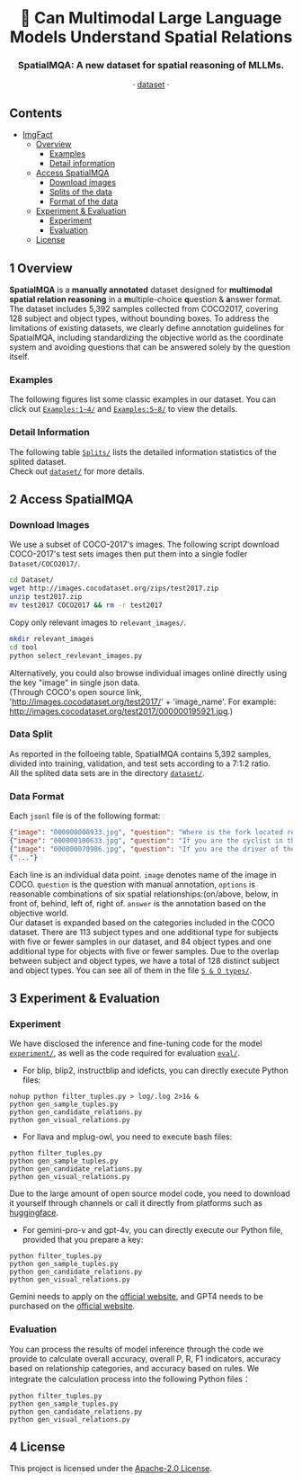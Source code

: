 <br />
<p align="center">
  <h1 align="center"> 🔭 Can Multimodal Large Language Models Understand Spatial Relations</h1>
  <h3 align="center">SpatialMQA: A new dataset for spatial reasoning of MLLMs.</h3>
  
  <p align="center">  
<!--     <a href="https://arxiv.org/abs/2205.00363">arxiv</a> -->
    ·
    <a href="https://github.com/ziyan-xiaoyu/SpatialMQA/blob/master/Dataset">dataset</a>
    ·
<!--     <a href="https://paperswithcode.com/sota/visual-reasoning-on-vsr">benchmark</a> -->
    
  </p>
</p>


## Contents

- [ImgFact](#Contents)
  - [Overview](#1-Overview)
    - [Examples](#Examples)
    - [Detail information](#Detail-Information)
  - [Access SpatialMQA](#2-Access-SpatialMQA)
    - [Download images](#Download-Images)
    - [Splits of the data](#Data-Split)
    - [Format of the data](#Data-Format)
  - [Experiment & Evaluation](#4-Experiment-&-Evaluation)
    - [Experiment](#Experiment)
    - [Evaluation](#Evaluation)
  - [License](#4-License)




## 1 Overview
**SpatialMQA** is a **manually annotated** dataset designed for **multimodal spatial relation reasoning** in a **m**ultiple-choice **q**uestion & **a**nswer format.
The dataset includes 5,392 samples collected from COCO2017, covering 128 subject and object types, without bounding boxes. To address the limitations of existing datasets, we clearly define annotation guidelines for SpatialMQA, including standardizing the objective world as the coordinate system and avoiding questions that can be answered solely by the question itself. 

### Examples
The following figures list some classic examples in our dataset. You can click out [`Examples:1~4/`](https://github.com/ziyan-xiaoyu/SpatialMQA/blob/Examples/examples_1-4.png) and [`Examples:5~8/`](https://github.com/ziyan-xiaoyu/SpatialMQA/blob/Examples/examples_5-8.png) to view the details.

### Detail Information
The following table [`Splits/`](https://github.com/ziyan-xiaoyu/SpatialMQA/blob/Comparison/splits.png) lists the detailed information statistics of the splited dataset.
<br>
Check out [`dataset/`](https://github.com/ziyan-xiaoyu/SpatialMQA/blob/Dataset) for more details.


## 2 Access SpatialMQA
### Download Images
We use a subset of COCO-2017's images. The following script download COCO-2017's test sets images then put them into a single fodler `Dataset/COCO2017/`.

```bash
cd Dataset/ 
wget http://images.cocodataset.org/zips/test2017.zip
unzip test2017.zip
mv test2017 COCO2017 && rm -r test2017
```
Copy only relevant images to `relevant_images/`.
```bash
mkdir relevant_images
cd tool
python select_revlevant_images.py
```
Alternatively, you could also browse individual images online directly using the key "image" in single json data.
<br>(Through COCO's open source link, 'http://images.cocodataset.org/test2017/' + 'image_name'. For example: http://images.cocodataset.org/test2017/000000195921.jpg.)

###  Data Split
As reported in the folloeing table, SpatialMQA contains 5,392 samples, divided into training, validation, and test sets according to a 7:1:2 ratio.
<br>All the splited data sets are in the directory [`dataset/`](https://github.com/ziyan-xiaoyu/SpatialMQA/blob/Dataset). 

### Data Format
Each `jsonl` file is of the following format:
```json
{"image": "000000000933.jpg", "question": "Where is the fork located relative to the pizza?", "options": ["on/above", "below", "in front of", "behind", "left of", "right of"], "answer": "right of"}
{"image": "000000100633.jpg", "question": "If you are the cyclist in the image, where is the dog located relative to you?", "options": ["in front of", "behind", "left of", "right of"], "answer": "behind"}
{"image": "000000070986.jpg", "question": "If you are the driver of the bus in the image, from your perspective, where is the red car located relative to the bus?", "options": ["in front of", "behind", "left of", "right of"], "answer": "left of"}
{"..."}
```
Each line is an individual data point.
`image` denotes name of the image in COCO. `question` is the question with manual annotation, `options` is reasonable combinations of six spatial relationships:(on/above, below, in front of, behind, left of, right of. `answer` is the annotation based on the objective world.
<br>
Our dataset is expanded based on the categories included in the COCO dataset. There are 113 subject types and one additional type for subjects with five or fewer samples in our dataset, and 84 object types and one additional type for objects with five or fewer samples. Due to the overlap between subject and object types, we have a total of 128 distinct subject and object types. You can see all of them in the file [`S & O types/`](https://github.com/ziyan-xiaoyu/SpatialMQA/blob/Dataset/types/types.txt). 


## 3 Experiment & Evaluation
### Experiment
We have disclosed the inference and fine-tuning code for the model [`experiment/`](https://github.com/ziyan-xiaoyu/SpatialMQA/blob/Code/experiment), as well as the code required for evaluation [`eval/`](https://github.com/ziyan-xiaoyu/SpatialMQA/blob/Code/eval).
<br>
- For blip, blip2, instructblip and ideficts, you can directly execute Python files: 
```
nohup python filter_tuples.py > log/.log 2>1& &
python gen_sample_tuples.py
python gen_candidate_relations.py
python gen_visual_relations.py
```
- For llava and mplug-owl, you need to execute bash files:
```
python filter_tuples.py
python gen_sample_tuples.py
python gen_candidate_relations.py
python gen_visual_relations.py
```
Due to the large amount of open source model code, you need to download it yourself through channels or call it directly from platforms such as [huggingface](https://huggingface.co).
<br>
- For gemini-pro-v and gpt-4v, you can directly execute our Python file, provided that you prepare a key:
```
python filter_tuples.py
python gen_sample_tuples.py
python gen_candidate_relations.py
python gen_visual_relations.py
```
Gemini needs to apply on the [official website](https://aistudio.google.com/app/apikey), and GPT4 needs to be purchased on the [official website](https://openai.com/).

### Evaluation
You can process the results of model inference through the code we provide to calculate overall accuracy, overall P, R, F1 indicators, accuracy based on relationship categories, and accuracy based on rules. We integrate the calculation process into the following Python files：
```
python filter_tuples.py
python gen_sample_tuples.py
python gen_candidate_relations.py
python gen_visual_relations.py
```



## 4 License
This project is licensed under the [Apache-2.0 License](https://github.com/ziyan-xiaoyu/SpatialMQA/blob/master/LICENSE).

